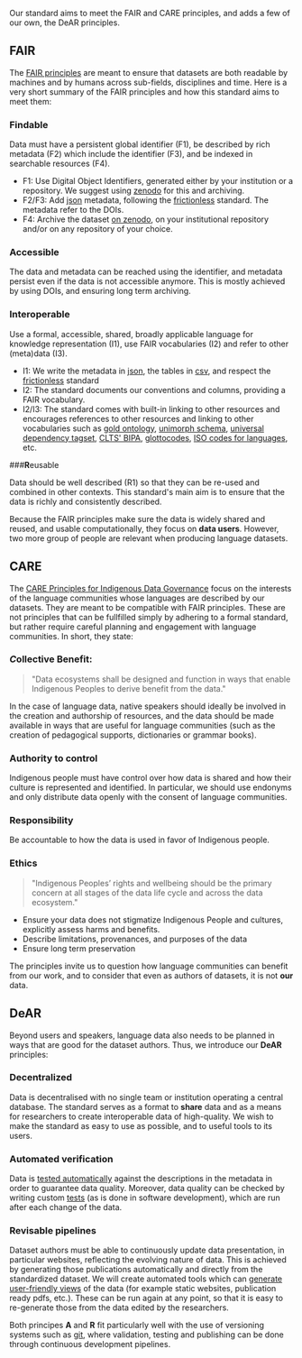 Our standard aims to meet the FAIR and CARE principles, and adds a few of our own, the DeAR principles.

## FAIR

The [FAIR principles](https://www.go-fair.org/fair-principles/) are meant to ensure that datasets are both readable by machines
and by humans across sub-fields, disciplines and time. Here is a very short summary of the FAIR principles and how this standard aims to meet them:

###  **F**indable

Data must have a persistent global identifier (F1), be described by rich metadata (F2) which include the identifier (F3), and be indexed in searchable resources (F4).

- F1: Use Digital Object Identifiers, generated either by your institution or a repository. We suggest using [zenodo](https://zenodo.org/) for this and archiving.
- F2/F3: Add [json](https://en.wikipedia.org/wiki/JSON) metadata, following the [frictionless](http://frictionlessdata.io/) standard. The metadata
  refer to the DOIs.
- F4: Archive the dataset [on zenodo](https://zenodo.org/), on your institutional repository and/or on any repository of your choice. 

### **A**ccessible

The data and metadata can be reached using the identifier, and metadata persist even if the data is not accessible anymore. This is mostly achieved by using DOIs, and ensuring long term archiving.

### **I**nteroperable

Use a formal, accessible, shared, broadly applicable language for knowledge representation (I1), use FAIR vocabularies (I2) and refer to other (meta)data (I3).

- I1: We write the metadata in [json](https://en.wikipedia.org/wiki/JSON), the tables in [csv](https://frictionlessdata.io/blog/2018/07/09/csv/), and respect the [frictionless](frictionlessdata.io/) standard
- I2: The standard documents our conventions and columns, providing a FAIR vocabulary.
- I2/I3: The standard comes with built-in linking to other resources and encourages references to other resources and linking to other vocabularies such as [gold ontology](http://linguistics-ontology.org/gold),  [unimorph schema](https://unimorph.github.io/schema/), [universal dependency tagset](https://universaldependencies.org/u/overview/morphology.html), [CLTS' BIPA](https://clts.clld.org/contributions/bipa), [glottocodes](https://glottolog.org/), [ISO codes for languages](https://en.wikipedia.org/wiki/List_of_ISO_639-2_codes), etc.

###**R**eusable

Data should be well described (R1) so that they can be re-used and combined in other contexts. This standard's main aim is to ensure that the data is richly and consistently described.


Because the FAIR principles make sure the data is widely shared and reused, and usable computationally, they focus on **data users**. However, two more group of people are relevant when producing language datasets.

## CARE

The [CARE Principles for Indigenous Data Governance](https://www.gida-global.org/care) focus on the interests of the language communities whose languages are described by our datasets. They are meant to be compatible with FAIR principles. These are not principles that can be fullfilled simply by adhering to a formal standard, but rather require careful planning and engagement with language communities. In short, they state:

### *C*ollective Benefit:

> "Data ecosystems shall be designed and function in ways that enable Indigenous Peoples to derive benefit from the data."

In the case of language data, native speakers should ideally be involved in the creation and authorship of resources, and the data should be made available in ways that are useful for language communities (such as the creation of pedagogical supports, dictionaries or grammar books).

### **A**uthority to control

Indigenous people must have control over how data is shared and how their culture is represented and identified. In particular, we should use endonyms and only distribute data openly with the consent of language communities.

### **R**esponsibility

Be accountable to how the data is used in favor of Indigenous people.

### **E**thics

> "Indigenous Peoples’ rights and wellbeing should be the primary concern at all stages of the data life cycle and across the data ecosystem."

- Ensure your data does not stigmatize Indigenous People and cultures, explicitly assess harms and benefits.
- Describe limitations, provenances, and purposes of the data
- Ensure long term preservation

The principles invite us to question how language communities can benefit from our work, and to consider that even as authors of datasets, it is not **our** data.

## DeAR

Beyond users and speakers, language data also needs to be planned in ways that are good for the dataset authors. Thus, we introduce our **DeAR** principles:

### **De**centralized

Data is decentralised with no single team or institution operating a central database. 
The standard serves as a format to **share** data and as a means for researchers to 
create interoperable data of high-quality. We wish to make the standard 
as easy to use as possible, and to useful tools to its users.


###  **A**utomated verification

Data is [tested automatically](tutorial.md#Validating)
against the descriptions in the metadata in order to guarantee data quality. Moreover,
data quality can be checked by writing
custom [tests](tutorial.md#Testing) (as is done in software development), which are run
after each change of the data. 

### **R**evisable pipelines


Dataset authors must be able to continuously update
data presentation, in particular websites, reflecting the evolving nature of data. This is achieved by generating those
publications automatically and directly from the standardized dataset. We will create automated tools
which can [generate user-friendly views](tutorial.md#generating-a-human-friendly-website) of the data (for example static
websites, publication ready pdfs, etc.). These can be run again at any point, so that 
it is easy to re-generate those from the data edited by the researchers.

Both principes **A** and **R** fit particularly well with the use of versioning
systems such as [git](https://git-scm.com/), where validation, testing and publishing can be done through
continuous development pipelines.
